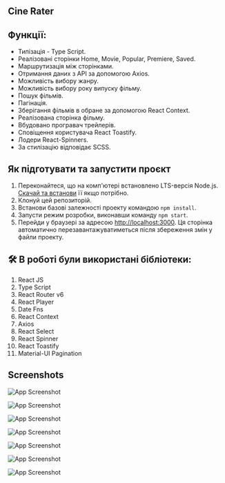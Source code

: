 ## Cine Rater

## Функції:
- Типізація - Type Script.
- Реалізовані сторінки Home, Movie, Popular, Premiere, Saved.
- Маршрутизація між сторінками.
- Отримання даних з API за допомогою Axios.
- Можливість вибору жанру.
- Можливість вибору року випуску фільму.
- Пошук фільмів.
- Пагінація.
- Зберігання фільмів в обране за допомогою React Context.
- Реалізована сторінка фільму.
- Вбудовано програвач трейлерів.
- Сповіщення користувача React Toastify.
- Лодери React-Spinners.
- За стилізацію відповідає SCSS.

## Як підготувати та запустити проєкт

1. Переконайтеся, що на комп'ютері встановлено LTS-версія Node.js.
   [Скачай та встанови](https://nodejs.org/en/) її якщо потрібно.
2. Клонуй цей репозиторій.
3. Встанови базові залежності проекту командою `npm install`.
4. Запусти режим розробки, виконавши команду `npm start`.
5. Перейди у браузері за адресою [http://localhost:3000](http://localhost:3000).
   Ця сторінка автоматично перезавантажуватиметься після збереження змін у файли проекту.

## 🛠 В роботі були використані бібліотеки:
1. React JS
2. Type Script
3. React Router v6
4. React Player
5. Date Fns
6. React Context
7. Axios
8. React Select
9. React Spinner
10. React Toastify
11. Material-UI Pagination


## Screenshots

![App Screenshot](https://d3dehtdmp2rwcw.cloudfront.net/ms_560954/vm6s9RcZhnEKD3DoYzFsXyZxtZHo55/localhost_3000_.png?Expires=1681223400&Signature=H5Ug-~tFaICBQKS-uxEb66oiY2an3jVayRSTHZ~6qjDvVJ8xHTmuhA39M8gXKbB6Rg8bFySMWN3p6vuwjwgfI8y6lEcNMnNJ3H3BrAgqTtfv6pB59CV~NePYF0Vs4JJ7nrM3HOO~MYqSYra2ndark6W91~DA101U53EOTXmiUMDu1PRZy9ETL7VKX4phLl3GBck5xhksmPv7J9byuwhRZ-kpb8dREeCW9rvfMB7TjjgKKXNu5FY2fbu6uKU~0IX0l6rTOTVfsYxVnR2k1mz7NzCFZhu43qqZgQoiQa~B2ucATv26vZZPnHlaFLev4xFEeXve4u-S7LABNLQzCrIAIg__&Key-Pair-Id=APKAJBCGYQYURKHBGCOA)

![App Screenshot](https://d3dehtdmp2rwcw.cloudfront.net/ms_560954/MNgDKpVHsU28zTixD36pXP40MdB3hb/localhost_3000_%2B%25281%2529.png?Expires=1681223400&Signature=xB-MzpYaSJQrRCHluoJ8p3-BOT-QqnppqNBM5t2ahSW1kAfscfJkYZc0uG9gr0vhxVS3lwXyQKDLk4yr9mRQNOkvAeqmfnlzoMNHn~bgPHbvMv0yOWR4hHPjsQrOdTgiabS8e4GqdYo4S7dcKAC4YGqiG-GR-LrxXpH8~RXCv1dtyqZa1eWunRGNAZnQIxcOXU05TjeCVyYKKmKI0Js9nmP0CuDKyXgpTsHsOpAc8Hfi9L44nLOyJ9FkPPuI9pLuRRSYApvXA1nXqFTvYQskyI83Qzuond8UVAjNhfNTY6c9h19Ml2viGsILTYp2MIk6F0wY7wFKWLDujMgNbrflSQ__&Key-Pair-Id=APKAJBCGYQYURKHBGCOA)

![App Screenshot](https://d3dehtdmp2rwcw.cloudfront.net/ms_560954/Gzbx1on2Cdyx0Mby6WnJy7ujsysvci/localhost_3000_%2B%25282%2529.png?Expires=1681223400&Signature=S-7bLnfTwMc06qMcGsysMvze56bEJ8LhaLMJc2-s3JD6w1VnT257ZEhXTfOoHC2Ntvfawmb~Y4p9LHBrqvEhL5l7Y~96aSpqcHtRdw1r8OlNa5x6reQG6sFr7qA2IRE7Gc4DWS1m~LaJw1RvYJpPJYDa3FWChOUEdGyKnjrVVKMlizMSetfu~go1qAeuHts3mnyPGgdmvqKgAwgHD0HT2-TfB04gIBs7s-GyY6kCEPNjMtfcVHAHsEe9shH1ID6eCjxVqs966vckyP5yub0FrPrcH4N7ZVbOeTnASh9hkFuTkeoC10imA08ncUXXQ-DUPE~-nTAqSyLcMY3LIqjWWQ__&Key-Pair-Id=APKAJBCGYQYURKHBGCOA)

![App Screenshot](https://d3dehtdmp2rwcw.cloudfront.net/ms_560954/vvtqxKloiYBso5O7d3uHMzIenZ3MEK/localhost_3000_%2B%25283%2529.png?Expires=1681223400&Signature=MktI4kuRjZGGjErZ2Gk78kTyQIuycpH-FSMz7fjsi8L5J47yrW76xnquc66gY0XRmkP-vr6lNhrmAy9u5YVP3Vi81EK~lDkO4oSqIyLQWmBYNISAWz9~WHap8XtibPx1NUDXy4JFrd3b8H2WzQhz4VMkXwk3XZb3GW8h8ckfgaVRpcKhOQ4xWX4I2qp4-3SMbSnuJaUaxhRZupX-erJvyK1LSTZi0S4FfIcyjlhYjvFa0jYH6whCJHsi3JqYJMc-~pk0C5rm05vqiBV6CSdUqWK-iHaJBM96AqIXNPguJ~gfoiJyi9311-76aR8b-WL-ML4kmn9i5H0I80-yNU-kOQ__&Key-Pair-Id=APKAJBCGYQYURKHBGCOA)

![App Screenshot](https://d3dehtdmp2rwcw.cloudfront.net/ms_560954/rezgT7gDjpAELbJFkPND0YZJxsvlFp/localhost_3000_%2B%25284%2529.png?Expires=1681223400&Signature=kPAALGEfehroO8ivotT5U7mqGeFUezK5Jq3tCwUZNW95LmDDwGu1MNG9ciK7Cw8dboLHPRbTPnLU403R5jR1zzFNjGCKNQZPv9trN-hWlNDbt7P430kCDwqx-5bdxJGtZvDFBQSXo~qGDgnm3wsEUxonUoc7FPbg1nhrB9A2nn2OM9hg9o9JeaHKcWg3XirHYg5H9xfFVMRrhijxLbAGABfI~ZFca08ZrJTzI64vAPQkjoVhQqHKmbE8j4DcXSAei5JRRsyPcdr5HZg8-FOYJBYZ9xtnriHSh0VxjqRsoa96HpzFe4jZ~9y5khcNIwnR1WJErxXn5y3pywgQOWz4QQ__&Key-Pair-Id=APKAJBCGYQYURKHBGCOA)

![App Screenshot](https://d3dehtdmp2rwcw.cloudfront.net/ms_560954/LB59oplYbQe5qKs8S5XWXHyKOLIoII/localhost_3000_%2B%25285%2529.png?Expires=1681223400&Signature=U81k3zlzGzLlLdBZbmhVqxfCf99QsPIkHR~9UjJoFqsrPaUdkb3CCJbjCpnuMFl5x07MwZyqpx-SeBU4Hqk2LS0yiQ3FiahuxJcns9wocr2WyhvnLzWtIyZhnAOVbLwbV5-YS4H6k8y0BbO529Gvv~iK9FYZ27veIonuk4X1ep7OnIO6~2FLqzrF7b-dipjlbXcV-JK6OGvm~1QaJbY6IoB1f3PFPKzzH60LpfuXa5-8mxEZ4qnxZ~PhArptCkxw8CGMK57o5t69gEH4pT7uipXAZ7d9b3J3uUeKejFcwHuAB24fJcFV12LPdEJIL80B81MptQ9BcKcyRcHGH8ablQ__&Key-Pair-Id=APKAJBCGYQYURKHBGCOA)

![App Screenshot](https://d3dehtdmp2rwcw.cloudfront.net/ms_560954/mOSrMYl3lydAEewWXIqo6JO8p2rZvB/localhost_3000_%2B%25286%2529.png?Expires=1681223400&Signature=qthZkXbqoftmD5Lta61VhyswGf5W32jlXgNNoASxGPd6DpRcFWN3M-PsSKeogaiMS810HgFKrA5HJ0jlDs5EfOiEtTtAkAUY3BkoGW1vXDknC2sbM0EkXvye06lBSdD~IVCiQMtjRsB-mpasHD7GrF9tszBPfzmLWiQw9FvbmyOYpAD6UFYRypu511N5ZB8kfwndimo8LY1eW9-8CQ-1ua15gC5RzXhpNcUvE98IzerVTM1zipxg44gtJ-804bH~VQFYdPZRILSzQUDic9wCRqEaxCnv~eBVcIkl5QpJzWM0AofdK5SACRGYHsKlN97KF6UKg5hfshqlLot3poXKZQ__&Key-Pair-Id=APKAJBCGYQYURKHBGCOA)
